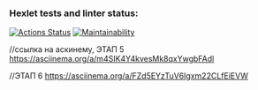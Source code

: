 ### Hexlet tests and linter status:
[![Actions Status](https://github.com/rouch314/frontend-project-44/workflows/hexlet-check/badge.svg)](https://github.com/rouch314/frontend-project-44/actions)
[![Maintainability](https://api.codeclimate.com/v1/badges/b96d860d60246f00f7b0/maintainability)](https://codeclimate.com/github/rouch314/frontend-project-44/maintainability)

//ссылка на аскинему, ЭТАП 5
https://asciinema.org/a/m4SIK4Y4kvesMk8qxYwgbFAdl

//ЭТАП 6
https://asciinema.org/a/FZd5EYzTuV6Igxm22CLfEiEVW